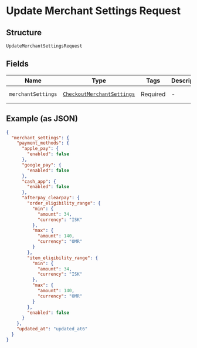 
# Update Merchant Settings Request

## Structure

`UpdateMerchantSettingsRequest`

## Fields

| Name | Type | Tags | Description | Getter | Setter |
|  --- | --- | --- | --- | --- | --- |
| `merchantSettings` | [`CheckoutMerchantSettings`](../../doc/models/checkout-merchant-settings.md) | Required | - | getMerchantSettings(): CheckoutMerchantSettings | setMerchantSettings(CheckoutMerchantSettings merchantSettings): void |

## Example (as JSON)

```json
{
  "merchant_settings": {
    "payment_methods": {
      "apple_pay": {
        "enabled": false
      },
      "google_pay": {
        "enabled": false
      },
      "cash_app": {
        "enabled": false
      },
      "afterpay_clearpay": {
        "order_eligibility_range": {
          "min": {
            "amount": 34,
            "currency": "ISK"
          },
          "max": {
            "amount": 140,
            "currency": "OMR"
          }
        },
        "item_eligibility_range": {
          "min": {
            "amount": 34,
            "currency": "ISK"
          },
          "max": {
            "amount": 140,
            "currency": "OMR"
          }
        },
        "enabled": false
      }
    },
    "updated_at": "updated_at6"
  }
}
```

